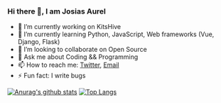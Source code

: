 ### Hi there 👋, I am Josias Aurel


- 🔭 I’m currently working on KitsHive
- 🌱 I’m currently learning Python, JavaScript, Web frameworks (Vue, Django, Flask)
- 👯 I’m looking to collaborate on Open Source
- 💬 Ask me about Coding && Programming
- 📫 How to reach me: [Twitter](https://twitter.com/JosiasWing?s=09), [Email](ndjosiasaurel@gmail.com)
- ⚡ Fun fact: I write bugs


[![Anurag's github stats](https://github-readme-stats.vercel.app/api?username=josiasaurel&show_icons=true&theme=radical)](https://github.com/anuraghazra/github-readme-stats)
[![Top Langs](https://github-readme-stats.vercel.app/api/top-langs/?username=josiasaurel)](https://github.com/anuraghazra/github-readme-stats)
